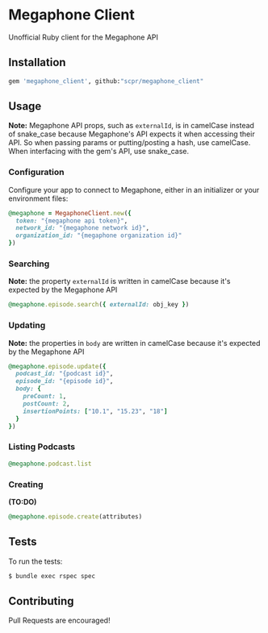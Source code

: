 # Megaphone Client
Unofficial Ruby client for the Megaphone API

## Installation
```bash
gem 'megaphone_client', github:"scpr/megaphone_client"
```

## Usage
**Note:** Megaphone API props, such as `externalId`, is in camelCase instead of snake_case because Megaphone's API expects it when accessing their API. So when passing params or putting/posting a hash, use camelCase. When interfacing with the gem's API, use snake_case.

### Configuration
Configure your app to connect to Megaphone, either in an initializer or your environment files:

```ruby
@megaphone = MegaphoneClient.new({
  token: "{megaphone api token}",
  network_id: "{megaphone network id}",
  organization_id: "{megaphone organization id}"
})
```

### Searching

**Note:** the property `externalId` is written in camelCase because it's expected by the Megaphone API

```ruby
@megaphone.episode.search({ externalId: obj_key })
```

### Updating

**Note:** the properties in `body` are written in camelCase because it's expected by the Megaphone API

```ruby
@megaphone.episode.update({
  podcast_id: "{podcast id}",
  episode_id: "{episode id}",
  body: {
    preCount: 1,
    postCount: 2,
    insertionPoints: ["10.1", "15.23", "18"]
  }
})
```

### Listing Podcasts

```ruby
@megaphone.podcast.list
```

### Creating

**(TO:DO)**
```ruby
@megaphone.episode.create(attributes)
```

## Tests

To run the tests:
```bash
$ bundle exec rspec spec
```

## Contributing

Pull Requests are encouraged!
